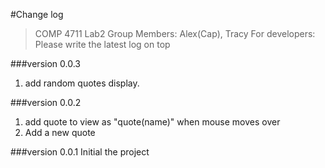 #Change log
>COMP 4711 Lab2
>Group Members: Alex(Cap), Tracy
>For developers:
>Please write the latest log on top

###version 0.0.3
1. add random quotes display.

###version 0.0.2
1. add quote to view as "quote(name)" when mouse moves over
2. Add a new quote

###version 0.0.1
Initial the project